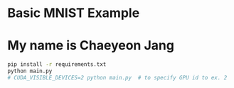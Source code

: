 # Basic MNIST Example
# My name is Chaeyeon Jang

```bash
pip install -r requirements.txt
python main.py
# CUDA_VISIBLE_DEVICES=2 python main.py  # to specify GPU id to ex. 2
```
